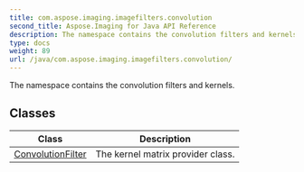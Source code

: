 ```yaml
---
title: com.aspose.imaging.imagefilters.convolution
second_title: Aspose.Imaging for Java API Reference
description: The namespace contains the convolution filters and kernels.
type: docs
weight: 89
url: /java/com.aspose.imaging.imagefilters.convolution/
---
```


The namespace contains the convolution filters and kernels.


## Classes

| Class | Description |
| --- | --- |
| [ConvolutionFilter](../com.aspose.imaging.imagefilters.convolution/convolutionfilter) | The kernel matrix provider class. |
